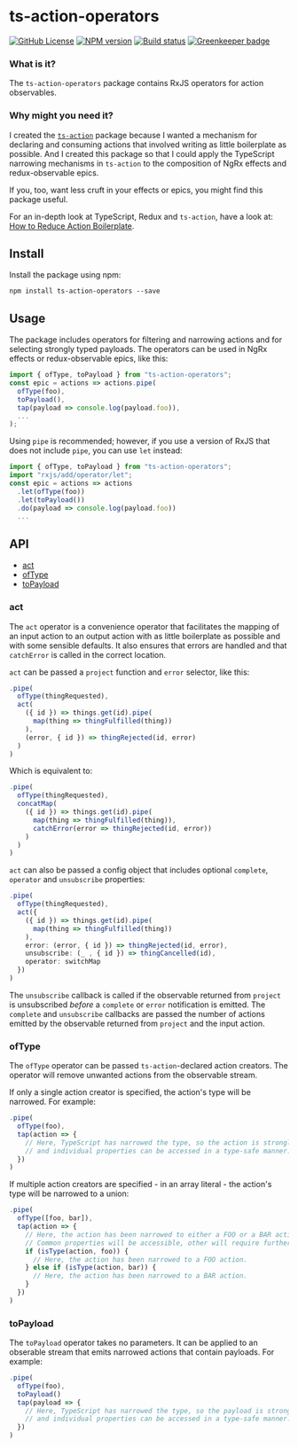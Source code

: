 # ts-action-operators

[![GitHub License](https://img.shields.io/badge/license-MIT-blue.svg)](https://github.com/cartant/ts-action/blob/master/LICENSE)
[![NPM version](https://img.shields.io/npm/v/ts-action-operators.svg)](https://www.npmjs.com/package/ts-action-operators)
[![Build status](https://img.shields.io/travis/cartant/ts-action.svg)](http://travis-ci.org/cartant/ts-action)
[![Greenkeeper badge](https://badges.greenkeeper.io/cartant/ts-action.svg)](https://greenkeeper.io/)

### What is it?

The `ts-action-operators` package contains RxJS operators for action observables.

### Why might you need it?

I created the [`ts-action`](https://github.com/cartant/ts-action) package because I wanted a mechanism for declaring and consuming actions that involved writing as little boilerplate as possible. And I created this package so that I could apply the TypeScript narrowing mechanisms in `ts-action` to the composition of NgRx effects and redux-observable epics.

If you, too, want less cruft in your effects or epics, you might find this package useful.

For an in-depth look at TypeScript, Redux and `ts-action`, have a look at: [How to Reduce Action Boilerplate](https://ncjamieson.com/how-to-reduce-action-boilerplate/).

## Install

Install the package using npm:

```
npm install ts-action-operators --save
```

## Usage

The package includes operators for filtering and narrowing actions and for selecting strongly typed payloads. The operators can be used in NgRx effects or redux-observable epics, like this:

```ts
import { ofType, toPayload } from "ts-action-operators";
const epic = actions => actions.pipe(
  ofType(foo),
  toPayload(),
  tap(payload => console.log(payload.foo)),
  ...
);
```

Using `pipe` is recommended; however, if you use a version of RxJS that does not include `pipe`, you can use `let` instead:

```ts
import { ofType, toPayload } from "ts-action-operators";
import "rxjs/add/operator/let";
const epic = actions => actions
  .let(ofType(foo))
  .let(toPayload())
  .do(payload => console.log(payload.foo))
  ...
```

## API

* [act](#act)
* [ofType](#ofType)
* [toPayload](#toPayload)

<a name="act"></a>

### act

The `act` operator is a convenience operator that facilitates the mapping of an input action to an output action with as little boilerplate as possible and with some sensible defaults. It also ensures that errors are handled and that `catchError` is called in the correct location.

`act` can be passed a `project` function and `error` selector, like this:

```ts
.pipe(
  ofType(thingRequested),
  act(
    ({ id }) => things.get(id).pipe(
      map(thing => thingFulfilled(thing))
    ),
    (error, { id }) => thingRejected(id, error)
  )
)
```

Which is equivalent to:

```ts
.pipe(
  ofType(thingRequested),
  concatMap(
    ({ id }) => things.get(id).pipe(
      map(thing => thingFulfilled(thing)),
      catchError(error => thingRejected(id, error))
    )
  )
)
```

`act` can also be passed a config object that includes optional `complete`, `operator` and `unsubscribe` properties:

```ts
.pipe(
  ofType(thingRequested),
  act({
    ({ id }) => things.get(id).pipe(
      map(thing => thingFulfilled(thing))
    ),
    error: (error, { id }) => thingRejected(id, error),
    unsubscribe: (_ , { id }) => thingCancelled(id),
    operator: switchMap
  })
)
```

The `unsubscribe` callback is called if the observable returned from `project` is unsubscribed *before* a `complete` or `error` notification is emitted. The `complete` and `unsubscribe` callbacks are passed the number of actions emitted by the observable returned from `project` and the input action.

<a name="ofType"></a>

### ofType

The `ofType` operator can be passed `ts-action`-declared action creators. The operator will remove unwanted actions from the observable stream.

If only a single action creator is specified, the action's type will be narrowed. For example:

```ts
.pipe(
  ofType(foo),
  tap(action => {
    // Here, TypeScript has narrowed the type, so the action is strongly typed
    // and individual properties can be accessed in a type-safe manner.
  })
)
```

If multiple action creators are specified - in an array literal - the action's type will be narrowed to a union:

```ts
.pipe(
  ofType([foo, bar]),
  tap(action => {
    // Here, the action has been narrowed to either a FOO or a BAR action.
    // Common properties will be accessible, other will require further narrowing.
    if (isType(action, foo)) {
      // Here, the action has been narrowed to a FOO action.
    } else if (isType(action, bar)) {
      // Here, the action has been narrowed to a BAR action.
    }
  })
)
```

<a name="toPayload"></a>

### toPayload

The `toPayload` operator takes no parameters. It can be applied to an obserable stream that emits narrowed actions that contain payloads. For example:

```ts
.pipe(
  ofType(foo),
  toPayload()
  tap(payload => {
    // Here, TypeScript has narrowed the type, so the payload is strongly typed
    // and individual properties can be accessed in a type-safe manner.
  })
)
```